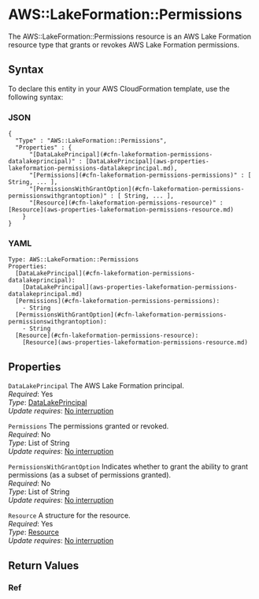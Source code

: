 # AWS::LakeFormation::Permissions<a name="aws-resource-lakeformation-permissions"></a>

The AWS::LakeFormation::Permissions resource is an AWS Lake Formation resource type that grants or revokes AWS Lake Formation permissions\.

## Syntax<a name="aws-resource-lakeformation-permissions-syntax"></a>

To declare this entity in your AWS CloudFormation template, use the following syntax:

### JSON<a name="aws-resource-lakeformation-permissions-syntax.json"></a>

```
{
  "Type" : "AWS::LakeFormation::Permissions",
  "Properties" : {
      "[DataLakePrincipal](#cfn-lakeformation-permissions-datalakeprincipal)" : [DataLakePrincipal](aws-properties-lakeformation-permissions-datalakeprincipal.md),
      "[Permissions](#cfn-lakeformation-permissions-permissions)" : [ String, ... ],
      "[PermissionsWithGrantOption](#cfn-lakeformation-permissions-permissionswithgrantoption)" : [ String, ... ],
      "[Resource](#cfn-lakeformation-permissions-resource)" : [Resource](aws-properties-lakeformation-permissions-resource.md)
    }
}
```

### YAML<a name="aws-resource-lakeformation-permissions-syntax.yaml"></a>

```
Type: AWS::LakeFormation::Permissions
Properties: 
  [DataLakePrincipal](#cfn-lakeformation-permissions-datalakeprincipal): 
    [DataLakePrincipal](aws-properties-lakeformation-permissions-datalakeprincipal.md)
  [Permissions](#cfn-lakeformation-permissions-permissions): 
    - String
  [PermissionsWithGrantOption](#cfn-lakeformation-permissions-permissionswithgrantoption): 
    - String
  [Resource](#cfn-lakeformation-permissions-resource): 
    [Resource](aws-properties-lakeformation-permissions-resource.md)
```

## Properties<a name="aws-resource-lakeformation-permissions-properties"></a>

`DataLakePrincipal`  <a name="cfn-lakeformation-permissions-datalakeprincipal"></a>
The AWS Lake Formation principal\.  
*Required*: Yes  
*Type*: [DataLakePrincipal](aws-properties-lakeformation-permissions-datalakeprincipal.md)  
*Update requires*: [No interruption](https://docs.aws.amazon.com/AWSCloudFormation/latest/UserGuide/using-cfn-updating-stacks-update-behaviors.html#update-no-interrupt)

`Permissions`  <a name="cfn-lakeformation-permissions-permissions"></a>
The permissions granted or revoked\.  
*Required*: No  
*Type*: List of String  
*Update requires*: [No interruption](https://docs.aws.amazon.com/AWSCloudFormation/latest/UserGuide/using-cfn-updating-stacks-update-behaviors.html#update-no-interrupt)

`PermissionsWithGrantOption`  <a name="cfn-lakeformation-permissions-permissionswithgrantoption"></a>
Indicates whether to grant the ability to grant permissions \(as a subset of permissions granted\)\.  
*Required*: No  
*Type*: List of String  
*Update requires*: [No interruption](https://docs.aws.amazon.com/AWSCloudFormation/latest/UserGuide/using-cfn-updating-stacks-update-behaviors.html#update-no-interrupt)

`Resource`  <a name="cfn-lakeformation-permissions-resource"></a>
A structure for the resource\.  
*Required*: Yes  
*Type*: [Resource](aws-properties-lakeformation-permissions-resource.md)  
*Update requires*: [No interruption](https://docs.aws.amazon.com/AWSCloudFormation/latest/UserGuide/using-cfn-updating-stacks-update-behaviors.html#update-no-interrupt)

## Return Values<a name="aws-resource-lakeformation-permissions-return-values"></a>

### Ref<a name="aws-resource-lakeformation-permissions-return-values-ref"></a>